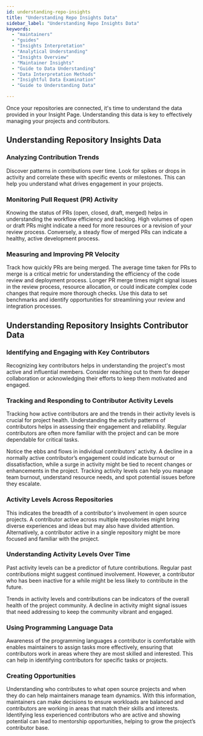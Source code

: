 ```yaml
---
id: understanding-repo-insights
title: "Understanding Repo Insights Data"
sidebar_label: "Understanding Repo Insights Data"
keywords:
  - "maintainers"
  - "guides"
  - "Insights Interpretation"
  - "Analytical Understanding"
  - "Insights Overview"
  - "Maintainer Insights"
  - "Guide to Data Understanding"
  - "Data Interpretation Methods"
  - "Insightful Data Examination"
  - "Guide to Understanding Data"

---
```


Once your repositories are connected, it's time to understand the data provided in your Insight Page. Understanding this data is key to effectively managing your projects and contributors.

## Understanding Repository Insights Data

### Analyzing Contribution Trends

Discover patterns in contributions over time. Look for spikes or drops in activity and correlate these with specific events or milestones. This can help you understand what drives engagement in your projects.

### Monitoring Pull Request (PR) Activity

Knowing the status of PRs (open, closed, draft, merged) helps in understanding the workflow efficiency and backlog. High volumes of open or draft PRs might indicate a need for more resources or a revision of your review process. Conversely, a steady flow of merged PRs can indicate a healthy, active development process.

### Measuring and Improving PR Velocity

Track how quickly PRs are being merged. The average time taken for PRs to merge is a critical metric for understanding the efficiency of the code review and deployment process. Longer PR merge times might signal issues in the review process, resource allocation, or could indicate complex code changes that require more thorough checks. Use this data to set benchmarks and identify opportunities for streamlining your review and integration processes.

## Understanding Repository Insights Contributor Data

### Identifying and Engaging with Key Contributors

Recognizing key contributors helps in understanding the project's most active and influential members. Consider reaching out to them for deeper collaboration or acknowledging their efforts to keep them motivated and engaged.

### Tracking and Responding to Contributor Activity Levels

Tracking how active contributors are and the trends in their activity levels is crucial for project health. Understanding the activity patterns of contributors helps in assessing their engagement and reliability. Regular contributors are often more familiar with the project and can be more dependable for critical tasks.

Notice the ebbs and flows in individual contributors’ activity. A decline in a normally active contributor’s engagement could indicate burnout or dissatisfaction, while a surge in activity might be tied to recent changes or enhancements in the project. Tracking activity levels can help you manage team burnout, understand resource needs, and spot potential issues before they escalate.

### Activity Levels Across Repositories

This indicates the breadth of a contributor's involvement in open source projects. A contributor active across multiple repositories might bring diverse experiences and ideas but may also have divided attention. Alternatively, a contributor active in a single repository might be more focused and familiar with the project.

### Understanding Activity Levels Over Time

Past activity levels can be a predictor of future contributions. Regular past contributions might suggest continued involvement. However, a contributor who has been inactive for a while might be less likely to contribute in the future.

Trends in activity levels and contributions can be indicators of the overall health of the project community. A decline in activity might signal issues that need addressing to keep the community vibrant and engaged.

### Using Programming Language Data

Awareness of the programming languages a contributor is comfortable with enables maintainers to assign tasks more effectively, ensuring that contributors work in areas where they are most skilled and interested. This can help in identifying contributors for specific tasks or projects.

### Creating Opportunities

Understanding who contributes to what open source projects and when they do can help maintainers manage team dynamics. With this information, maintainers can make decisions to ensure workloads are balanced and contributors are working in areas that match their skills and interests. Identifying less experienced contributors who are active and showing potential can lead to mentorship opportunities, helping to grow the project’s contributor base.
